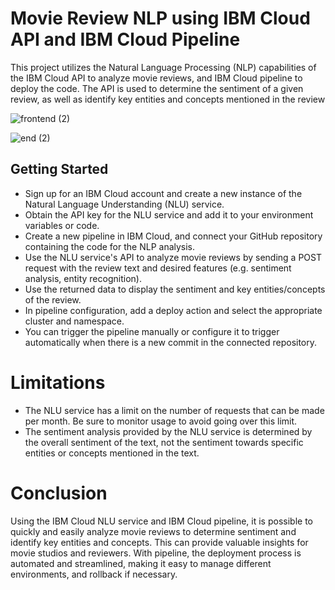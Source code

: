 # Movie Review NLP using IBM Cloud API and IBM Cloud Pipeline

This project utilizes the Natural Language Processing (NLP) capabilities of the IBM Cloud API to analyze movie reviews, and IBM Cloud pipeline to deploy the code. The API is used to determine the sentiment of a given review, as well as identify key entities and concepts mentioned in the review

![frontend (2)](https://user-images.githubusercontent.com/95765364/213115264-e0c1f6a2-294c-43fa-86df-bef89a867ba2.png)

![end (2)](https://user-images.githubusercontent.com/95765364/213115313-eda3126c-7a6f-42cf-b1bc-84a33e4a730f.png)


## Getting Started
- Sign up for an IBM Cloud account and create a new instance of the Natural Language Understanding (NLU) service.
- Obtain the API key for the NLU service and add it to your environment variables or code.
- Create a new pipeline in IBM Cloud, and connect your GitHub repository containing the code for the NLP analysis.
- Use the NLU service's API to analyze movie reviews by sending a POST request with the review text and desired features (e.g. sentiment analysis, entity recognition).
- Use the returned data to display the sentiment and key entities/concepts of the review.
- In pipeline configuration, add a deploy action and select the appropriate cluster and namespace.
- You can trigger the pipeline manually or configure it to trigger automatically when there is a new commit in the connected repository.

# Limitations
- The NLU service has a limit on the number of requests that can be made per month. Be sure to monitor usage to avoid going over this limit.
- The sentiment analysis provided by the NLU service is determined by the overall sentiment of the text, not the sentiment towards specific entities or concepts mentioned in the text.

# Conclusion
Using the IBM Cloud NLU service and IBM Cloud pipeline, it is possible to quickly and easily analyze movie reviews to determine sentiment and identify key entities and concepts. This can provide valuable insights for movie studios and reviewers. With pipeline, the deployment process is automated and streamlined, making it easy to manage different environments, and rollback if necessary.

